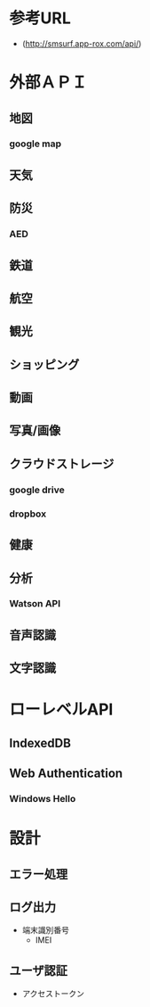 # 参考URL
* (http://smsurf.app-rox.com/api/)

# 外部ＡＰＩ
## 地図
### google map
## 天気
### 
## 防災
### AED
## 鉄道
## 航空
## 観光
## ショッピング
## 動画
## 写真/画像
## クラウドストレージ
### google drive
### dropbox
## 健康
## 分析
### Watson API
## 音声認識
## 文字認識

# ローレベルAPI
## IndexedDB
## Web Authentication
### Windows Hello

# 設計
## エラー処理
## ログ出力
* 端末識別番号
	+ IMEI
## ユーザ認証
* アクセストークン